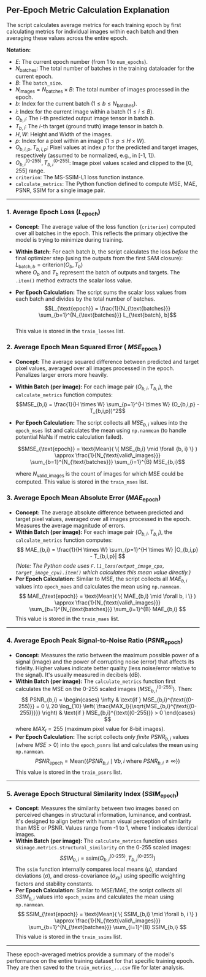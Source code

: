 ## Per-Epoch Metric Calculation Explanation

The script calculates average metrics for each training epoch by first calculating metrics for individual images within each batch and then averaging these values across the entire epoch.

**Notation:**

*   $E$: The current epoch number (from 1 to `num_epochs`).
*   $N_{\text{batches}}$: The total number of batches in the training dataloader for the current epoch.
*   $B$: The `batch_size`.
*   $N_{\text{images}} = N_{\text{batches}} \times B$: The total number of images processed in the epoch.
*   $b$: Index for the current batch ($1 \le b \le N_{\text{batches}}$).
*   $i$: Index for the current image within a batch ($1 \le i \le B$).
*   $O_{b,i}$: The $i$-th predicted output image tensor in batch $b$.
*   $T_{b,i}$: The $i$-th target (ground truth) image tensor in batch $b$.
*   $H, W$: Height and Width of the images.
*   $p$: Index for a pixel within an image ($1 \le p \le H \times W$).
*   $O_{b,i,p}, T_{b,i,p}$: Pixel values at index $p$ for the predicted and target images, respectively (assumed to be normalized, e.g., in [-1, 1]).
*   $O_{b,i}^{\text{(0-255)}}, T_{b,i}^{\text{(0-255)}}$: Image pixel values scaled and clipped to the [0, 255] range.
*   `criterion`: The MS-SSIM-L1 loss function instance.
*   `calculate_metrics`: The Python function defined to compute MSE, MAE, PSNR, SSIM for a single image pair.

---

### 1. Average Epoch Loss ($L_{\text{epoch}}$)

*   **Concept:** The average value of the loss function (`criterion`) computed over all batches in the epoch. This reflects the primary objective the model is trying to minimize during training.
*   **Within Batch:** For each batch $b$, the script calculates the loss *before* the final optimizer step (using the outputs from the first SAM closure):   
    $L_{\text{batch}, b} = \text{criterion}(O_{b}, T_{b})$   
    where $O_b$ and $T_b$ represent the batch of outputs and targets. The `.item()` method extracts the scalar loss value.
    
*   **Per Epoch Calculation:** The script sums the scalar loss values from each batch and divides by the total number of batches.
    $$L_{\text{epoch}} = \frac{1}{N_{\text{batches}}} \sum_{b=1}^{N_{\text{batches}}} L_{\text{batch}, b}$$   
    This value is stored in the `train_losses` list.



### 2. Average Epoch Mean Squared Error ( $MSE_{\text{epoch}}$ )

*   **Concept:** The average squared difference between predicted and target pixel values, averaged over all images processed in the epoch. Penalizes larger errors more heavily.
*   **Within Batch (per image):** For each image pair $(O_{b,i}, T_{b,i})$, the `calculate_metrics` function computes:    
    $$MSE_{b,i} = \frac{1}{H \times W} \sum_{p=1}^{H \times W} (O_{b,i,p} - T_{b,i,p})^2$$  

*   **Per Epoch Calculation:** The script collects all $MSE_{b,i}$ values into the `epoch_mses` list and calculates the mean using `np.nanmean` (to handle potential NaNs if metric calculation failed).   

    $$MSE_{\text{epoch}} = \text{Mean}( \{ MSE_{b,i} \mid \forall {b, i} \} ) \approx \frac{1}{N_{\text{valid\_images}}} \sum_{b=1}^{N_{\text{batches}}} \sum_{i=1}^{B} MSE_{b,i}$$

    where $N_{\text{valid\_{images}}}$ is the count of images for which MSE could be computed. This value is stored in the `train_mses` list.



### 3. Average Epoch Mean Absolute Error ($MAE_{\text{epoch}}$)

*   **Concept:** The average absolute difference between predicted and target pixel values, averaged over all images processed in the epoch. Measures the average magnitude of errors.
*   **Within Batch (per image):** For each image pair $(O_{b,i}, T_{b,i})$, the `calculate_metrics` function computes:
    $$
    MAE_{b,i} = \frac{1}{H \times W} \sum_{p=1}^{H \times W} |O_{b,i,p} - T_{b,i,p}|
    $$
    *(Note: The Python code uses `F.l1_loss(output_image_cpu, target_image_cpu).item()` which calculates this mean value directly.)*
*   **Per Epoch Calculation:** Similar to MSE, the script collects all $MAE_{b,i}$ values into `epoch_maes` and calculates the mean using `np.nanmean`.
    $$
    MAE_{\text{epoch}} = \text{Mean}( \{ MAE_{b,i} \mid \forall b, i \} ) \approx \frac{1}{N_{\text{valid\_images}}} \sum_{b=1}^{N_{\text{batches}}} \sum_{i=1}^{B} MAE_{b,i}
    $$
    This value is stored in the `train_maes` list.

---

### 4. Average Epoch Peak Signal-to-Noise Ratio ($PSNR_{\text{epoch}}$)

*   **Concept:** Measures the ratio between the maximum possible power of a signal (image) and the power of corrupting noise (error) that affects its fidelity. Higher values indicate better quality (less noise/error relative to the signal). It's usually measured in decibels (dB).
*   **Within Batch (per image):** The `calculate_metrics` function first calculates the MSE on the 0-255 scaled images ($MSE_{b,i}^{\text{(0-255)}}$). Then:
    $$
    PSNR_{b,i} =
    \begin{cases}
    \infty & \text{if } MSE_{b,i}^{\text{(0-255)}} = 0 \\
    20 \log_{10} \left( \frac{MAX_I}{\sqrt{MSE_{b,i}^{\text{(0-255)}}}} \right) & \text{if } MSE_{b,i}^{\text{(0-255)}} > 0
    \end{cases}
    $$
    where $MAX_I = 255$ (maximum pixel value for 8-bit images).
*   **Per Epoch Calculation:** The script collects *only finite* $PSNR_{b,i}$ values (where $MSE > 0$) into the `epoch_psnrs` list and calculates the mean using `np.nanmean`.
    $$
    PSNR_{\text{epoch}} = \text{Mean}( \{ PSNR_{b,i} \mid \forall b, i \text{ where } PSNR_{b,i} \neq \infty \} )
    $$
    This value is stored in the `train_psnrs` list.

---

### 5. Average Epoch Structural Similarity Index ($SSIM_{\text{epoch}}$)

*   **Concept:** Measures the similarity between two images based on perceived changes in structural information, luminance, and contrast. It's designed to align better with human visual perception of similarity than MSE or PSNR. Values range from -1 to 1, where 1 indicates identical images.
*   **Within Batch (per image):** The `calculate_metrics` function uses `skimage.metrics.structural_similarity` on the 0-255 scaled images:
    $$
    SSIM_{b,i} = \text{ssim}(O_{b,i}^{\text{(0-255)}}, T_{b,i}^{\text{(0-255)}})
    $$
    The `ssim` function internally compares local means ($\mu$), standard deviations ($\sigma$), and cross-covariance ($\sigma_{xy}$) using specific weighting factors and stability constants.
*   **Per Epoch Calculation:** Similar to MSE/MAE, the script collects all $SSIM_{b,i}$ values into `epoch_ssims` and calculates the mean using `np.nanmean`.
    $$
    SSIM_{\text{epoch}} = \text{Mean}( \{ SSIM_{b,i} \mid \forall b, i \} ) \approx \frac{1}{N_{\text{valid\_images}}} \sum_{b=1}^{N_{\text{batches}}} \sum_{i=1}^{B} SSIM_{b,i}
    $$
    This value is stored in the `train_ssims` list.

---

These epoch-averaged metrics provide a summary of the model's performance on the entire training dataset for that specific training epoch. They are then saved to the `train_metrics_...csv` file for later analysis.
